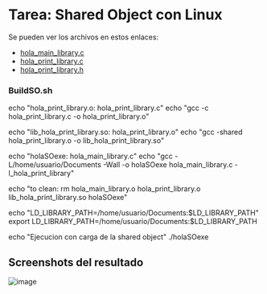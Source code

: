 # Tarea: Shared Object con Linux

Se pueden ver los archivos en estos enlaces: 
- [hola_main_library.c](https://github.com/IanMitchellOR-UAM/Shared-Object-con-Linux/blob/main/hola_main_library.c)
- [hola_print_library.c](https://github.com/IanMitchellOR-UAM/Shared-Object-con-Linux/blob/main/hola_print_library.c)
- [hola_print_library.h](https://github.com/IanMitchellOR-UAM/Shared-Object-con-Linux/blob/main/hola_print_library.h)

### BuildSO.sh
echo "hola_print_library.o: hola_print_library.c"
echo "gcc -c hola_print_library.c -o hola_print_library.o"
 
echo "lib_hola_print_library.so: hola_print_library.o"
echo "gcc -shared hola_print_library.o -o lib_hola_print_library.so"
 
echo "holaSOexe: hola_main_library.c"
echo "gcc -L/home/usuario/Documents -Wall -o holaSOexe hola_main_library.c -l_hola_print_library"
 
echo "to clean: rm hola_main_library.o hola_print_library.o lib_hola_print_library.so holaSOexe"
 
echo "LD_LIBRARY_PATH=/home/usuario/Documents:$LD_LIBRARY_PATH"
export LD_LIBRARY_PATH=/home/usuario/Documents:$LD_LIBRARY_PATH
 
echo "Ejecucion con carga de la shared object"
./holaSOexe

## Screenshots del resultado

![image](https://github.com/user-attachments/assets/2e3e43a8-7c07-4236-9e0d-3201d2e1425e)
